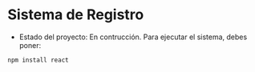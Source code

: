 <h1> Sistema de Registro</h1>

- Estado del proyecto: En contrucción.
Para ejecutar el sistema, debes poner:

``` npm install react ```

